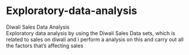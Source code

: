 # Exploratory-data-analysis
Diwali Sales Data Analysis    
Exploratory data analysis by using the Diwali Sales Data sets, which is related to sales on diwali and i perform a analysis on this and carry out all the factors that’s affecting sales
